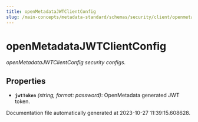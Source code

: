 ```yaml
---
title: openMetadataJWTClientConfig
slug: /main-concepts/metadata-standard/schemas/security/client/openmetadatajwtclientconfig
---
```


# openMetadataJWTClientConfig

*openMetadataJWTClientConfig security configs.*

## Properties

- **`jwtToken`** *(string, format: password)*: OpenMetadata generated JWT token.


Documentation file automatically generated at 2023-10-27 11:39:15.608628.
